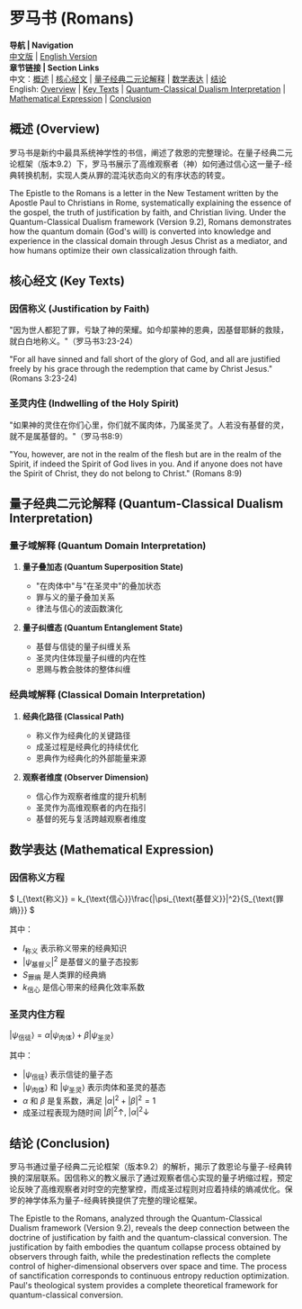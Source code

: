# 罗马书 (Romans)

**导航 | Navigation**  
[中文版](#罗马书解析) | [English Version](#romans-analysis)  
**章节链接 | Section Links**  
中文：[概述](#概述-overview) | [核心经文](#核心经文-key-texts) | [量子经典二元论解释](#量子经典二元论解释-quantum-classical-dualism-interpretation) | [数学表达](#数学表达-mathematical-expression) | [结论](#结论-conclusion)  
English: [Overview](#概述-overview) | [Key Texts](#核心经文-key-texts) | [Quantum-Classical Dualism Interpretation](#量子经典二元论解释-quantum-classical-dualism-interpretation) | [Mathematical Expression](#数学表达-mathematical-expression) | [Conclusion](#结论-conclusion)

## 概述 (Overview)

罗马书是新约中最具系统神学性的书信，阐述了救恩的完整理论。在量子经典二元论框架（版本9.2）下，罗马书展示了高维观察者（神）如何通过信心这一量子-经典转换机制，实现人类从罪的混沌状态向义的有序状态的转变。

The Epistle to the Romans is a letter in the New Testament written by the Apostle Paul to Christians in Rome, systematically explaining the essence of the gospel, the truth of justification by faith, and Christian living. Under the Quantum-Classical Dualism framework (Version 9.2), Romans demonstrates how the quantum domain (God's will) is converted into knowledge and experience in the classical domain through Jesus Christ as a mediator, and how humans optimize their own classicalization through faith.

## 核心经文 (Key Texts)

### 因信称义 (Justification by Faith)
"因为世人都犯了罪，亏缺了神的荣耀。如今却蒙神的恩典，因基督耶稣的救赎，就白白地称义。"（罗马书3:23-24）

"For all have sinned and fall short of the glory of God, and all are justified freely by his grace through the redemption that came by Christ Jesus." (Romans 3:23-24)

### 圣灵内住 (Indwelling of the Holy Spirit)
"如果神的灵住在你们心里，你们就不属肉体，乃属圣灵了。人若没有基督的灵，就不是属基督的。"（罗马书8:9）

"You, however, are not in the realm of the flesh but are in the realm of the Spirit, if indeed the Spirit of God lives in you. And if anyone does not have the Spirit of Christ, they do not belong to Christ." (Romans 8:9)

## 量子经典二元论解释 (Quantum-Classical Dualism Interpretation)

### 量子域解释 (Quantum Domain Interpretation)
1. **量子叠加态 (Quantum Superposition State)**
   - "在肉体中"与"在圣灵中"的叠加状态
   - 罪与义的量子叠加关系
   - 律法与信心的波函数演化

2. **量子纠缠态 (Quantum Entanglement State)**
   - 基督与信徒的量子纠缠关系
   - 圣灵内住体现量子纠缠的内在性
   - 恩赐与教会肢体的整体纠缠

### 经典域解释 (Classical Domain Interpretation)
1. **经典化路径 (Classical Path)**
   - 称义作为经典化的关键路径
   - 成圣过程是经典化的持续优化
   - 恩典作为经典化的外部能量来源

2. **观察者维度 (Observer Dimension)**
   - 信心作为观察者维度的提升机制
   - 圣灵作为高维观察者的内在指引
   - 基督的死与复活跨越观察者维度

## 数学表达 (Mathematical Expression)

### 因信称义方程
$`
I_{\text{称义}} = k_{\text{信心}}\frac{|\psi_{\text{基督义}}|^2}{S_{\text{罪熵}}}
`$

其中：
- $`I_{\text{称义}}`$ 表示称义带来的经典知识
- $`|\psi_{\text{基督义}}|^2`$ 是基督义的量子态投影
- $`S_{\text{罪熵}}`$ 是人类罪的经典熵
- $`k_{\text{信心}}`$ 是信心带来的经典化效率系数

### 圣灵内住方程
$`
|\psi_{\text{信徒}}\rangle = \alpha|\psi_{\text{肉体}}\rangle + \beta|\psi_{\text{圣灵}}\rangle
`$

其中：
- $`|\psi_{\text{信徒}}\rangle`$ 表示信徒的量子态
- $`|\psi_{\text{肉体}}\rangle`$ 和 $`|\psi_{\text{圣灵}}\rangle`$ 表示肉体和圣灵的基态
- $`\alpha`$ 和 $`\beta`$ 是复系数，满足 $`|\alpha|^2 + |\beta|^2 = 1`$
- 成圣过程表现为随时间 $`|\beta|^2 \uparrow,\;|\alpha|^2 \downarrow`$

## 结论 (Conclusion)

罗马书通过量子经典二元论框架（版本9.2）的解析，揭示了救恩论与量子-经典转换的深层联系。因信称义的教义展示了通过观察者信心实现的量子坍缩过程，预定论反映了高维观察者对时空的完整掌控，而成圣过程则对应着持续的熵减优化。保罗的神学体系为量子-经典转换提供了完整的理论框架。

The Epistle to the Romans, analyzed through the Quantum-Classical Dualism framework (Version 9.2), reveals the deep connection between the doctrine of justification by faith and the quantum-classical conversion. The justification by faith embodies the quantum collapse process obtained by observers through faith, while the predestination reflects the complete control of higher-dimensional observers over space and time. The process of sanctification corresponds to continuous entropy reduction optimization. Paul's theological system provides a complete theoretical framework for quantum-classical conversion. 